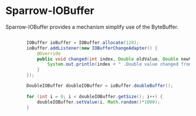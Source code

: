 # Sparrow-IOBuffer

Sparrow-IOBuffer provides a mechanism simplify use of the ByteBuffer. 

``` java

        IOBuffer ioBuffer = IOBuffer.allocate(128);
        ioBuffer.addListener(new IOBufferChangeAdapter() {
            @Override
            public void changed(int index, Double oldValue, Double newValue) {
                System.out.println(index + " .Double value changed from +" + oldValue + " to " + newValue);
            }
        });

        DoubleIOBuffer doubleIOBuffer = ioBuffer.doubleBuffer();
        
        for (int i = 0; i < doubleIOBuffer.getSize(); i++) {
            doubleIOBuffer.setValue(i, Math.random()*1000);
        }
        
```
